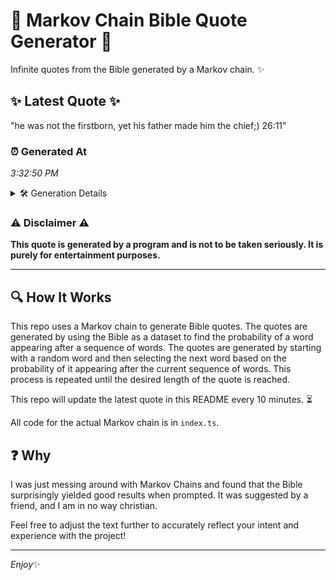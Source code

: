 # 📖 Markov Chain Bible Quote Generator 📖

Infinite quotes from the Bible generated by a Markov chain. ✨

## ✨ Latest Quote ✨
"he was not the firstborn, yet his father made him the chief;) 26:11"

### ⏰ Generated At
*3:32:50 PM*

<details>
    <summary>🛠️ Generation Details</summary>
    <p>
        <strong>🌱 Seed:</strong> he<br>
        <strong>🔄 Iterations:</strong> 12<br>
        <strong>📜 Context History:</strong><br>[ he ]: was<br>[ he, was ]: not<br>[ he, was, not ]: the<br>[ he, was, not, the ]: firstborn,<br>[ he, was, not, the, firstborn, ]: yet<br>[ he, was, not, the, firstborn,, yet ]: his<br>[ was, not, the, firstborn,, yet, his ]: father<br>[ not, the, firstborn,, yet, his, father ]: made<br>[ the, firstborn,, yet, his, father, made ]: him<br>[ firstborn,, yet, his, father, made, him ]: the<br>[ yet, his, father, made, him, the ]: chief;)<br>[ his, father, made, him, the, chief;) ]: 26:11<br>
    </p>
</details>

### ⚠️ Disclaimer ⚠️
**This quote is generated by a program and is not to be taken seriously. It is purely for entertainment purposes.**

---

## 🔍 How It Works

This repo uses a Markov chain to generate Bible quotes. The quotes are generated by using the Bible as a dataset to find the probability of a word appearing after a sequence of words. The quotes are generated by starting with a random word and then selecting the next word based on the probability of it appearing after the current sequence of words. This process is repeated until the desired length of the quote is reached.

This repo will update the latest quote in this README every 10 minutes. ⏳

All code for the actual Markov chain is in `index.ts`.

## ❓ Why

I was just messing around with Markov Chains and found that the Bible surprisingly yielded good results when prompted. 
It was suggested by a friend, and I am in no way christian.

Feel free to adjust the text further to accurately reflect your intent and experience with the project!

---

*Enjoy*✨
